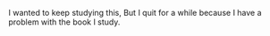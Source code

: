 I wanted to keep studying this, But I quit for a while because I have a problem with the book I study.
